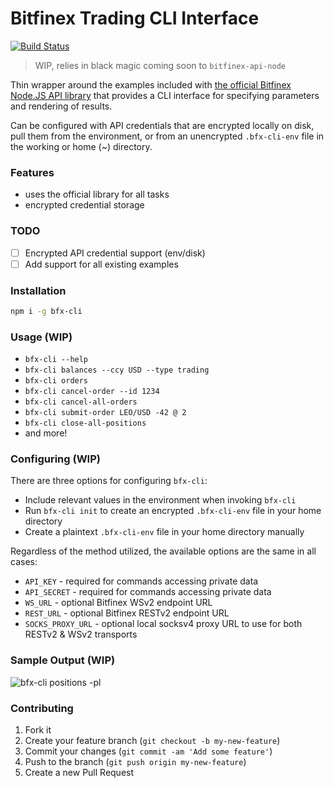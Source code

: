 # Bitfinex Trading CLI Interface

[![Build Status](https://travis-ci.org/f3rno/bfx-cli.svg?branch=master)](https://travis-ci.org/f3rno/bfx-cli)

> WIP, relies in black magic coming soon to `bitfinex-api-node`

Thin wrapper around the examples included with [the official Bitfinex Node.JS API library](https://bitfinexcom/bitfinex-api-node) that provides a CLI interface for specifying parameters and rendering of results.

Can be configured with API credentials that are encrypted locally on disk, pull them from the environment, or from an unencrypted `.bfx-cli-env` file in the working or home (~) directory.

### Features

* uses the official library for all tasks
* encrypted credential storage

### TODO

* [ ] Encrypted API credential support (env/disk)
* [ ] Add support for all existing examples

### Installation

```bash
npm i -g bfx-cli
```

### Usage (WIP)

* `bfx-cli --help`
* `bfx-cli balances --ccy USD --type trading`
* `bfx-cli orders`
* `bfx-cli cancel-order --id 1234`
* `bfx-cli cancel-all-orders`
* `bfx-cli submit-order LEO/USD -42 @ 2`
* `bfx-cli close-all-positions`
* and more!

### Configuring (WIP)

There are three options for configuring `bfx-cli`:

* Include relevant values in the environment when invoking `bfx-cli`
* Run `bfx-cli init` to create an encrypted `.bfx-cli-env` file in your home directory
* Create a plaintext `.bfx-cli-env` file in your home directory manually

Regardless of the method utilized, the available options are the same in all cases:

* `API_KEY` - required for commands accessing private data
* `API_SECRET` - required for commands accessing private data
* `WS_URL` - optional Bitfinex WSv2 endpoint URL
* `REST_URL` - optional Bitfinex RESTv2 endpoint URL
* `SOCKS_PROXY_URL` - optional local socksv4 proxy URL to use for both RESTv2 & WSv2 transports

### Sample Output (WIP)

![bfx-cli positions -pl](https://github.com/f3rno/bfx-cli/raw/master/readme_assets/positions_screenie.png)

### Contributing

1. Fork it
2. Create your feature branch (`git checkout -b my-new-feature`)
3. Commit your changes (`git commit -am 'Add some feature'`)
4. Push to the branch (`git push origin my-new-feature`)
5. Create a new Pull Request
